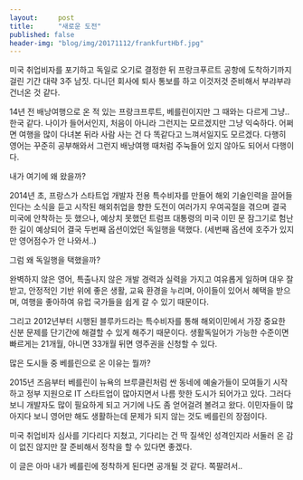 ```yaml
---
layout:     post
title:      "새로운 도전"
published: false
header-img: "blog/img/20171112/frankfurtHbf.jpg"
---
```


<p>
미국 취업비자를 포기하고 독일로 오기로 결정한 뒤 프랑크푸르트 공항에 도착하기까지 걸린 기간 대략 3주 남짓. 
다니던 회사에 퇴사 통보를 하고 이것저것 준비해서 부랴부랴 건너온 것 같다. 
</p>
<p>
14년 전 배낭여행으로 온 적 있는 프랑크프루트, 베를린이지만 그 때와는 다르게 그냥.. 한국 같다. 
나이가 들어서인지, 처음이 아니라 그런지는 모르겠지만 그냥 익숙하다. 
어쩌면 여행을 많이 다녀본 뒤라 사람 사는 건 다 똑같다고 느껴서일지도 모르겠다. 
다행히 영어는 꾸준히 공부해와서 그런지 배낭여행 때처럼 주눅들어 있지 않아도 되어서 다행이다.
</p>
<p>
내가 여기에 왜 왔을까?
</p>
<p>
2014년 초, 프랑스가 스타트업 개발자 전용 특수비자를 만들어 해외 기술인력을 끌어들인다는 소식을 듣고 시작된
해외취업을 향한 도전이 여러가지 우여곡절을 겪으며 결국 미국에 안착하는 듯 했으나, 예상치 못했던 트럼프 대통령의
미국 이민 문 잠그기로 험난한 길이 예상되어 결국 두번째 옵션이었던 독일행을 택했다. 
(세번째 옵션에 호주가 있지만 영어점수가 안 나와서..)
</p>
<p>
그럼 왜 독일행을 택했을까?
</p>
<p>
완벽하지 않은 영어, 특출나지 않은 개발 경력과 실력을 가지고 여유롭게 일하며 대우 잘 받고,
안정적인 기반 위에 좋은 생활, 교육 환경을 누리며, 아이들이 있어서 혜택을 받으며,
여행을 좋아하여 유럽 국가들을 쉽게 갈 수 있기 때문이다.
</p>
<p>
그리고 2012년부터 시행된 블루카드라는 특수비자를 통해 해외이민에서 가장 중요한 신분 문제를 단기간에 해결할 수 있게 해주기 때문이다.
생활독일어가 가능한 수준이면 빠르게는 21개월, 아니면 33개월 뒤면 영주권을 신청할 수 있다.
</p>
<p>
많은 도시들 중 베를린으로 온 이유는 뭘까?
</p>
<p>
2015년 즈음부터 베를린이 뉴욕의 브루클린처럼 싼 동네에 예술가들이 모여들기 시작하고 정부 지원으로 IT 스타트업이
많아지면서 나름 핫한 도시가 되어가고 있다. 그러다 보니 개발자도 많이 필요하게 되고 거기에 나도 좀 얻어걸려 볼려고 왔다.
이민자들이 많아지다 보니 영어만 해도 생활하는데 문제가 되지 않는 것도 베를린의 장점이다.
</p>
<p>
미국 취업비자 심사를 기다리다 지쳤고, 기다리는 건 딱 질색인 성격인지라 서둘러 온 감이 없진 않지만
잘 준비해서 정착을 할 수 있다면 좋겠다.
</p>
<p>
이 글은 아마 내가 베를린에 정착하게 된다면 공개될 것 같다. 쪽팔려서..
</p>